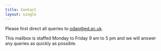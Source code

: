 ```yaml
---
title: Contact
layout: single
---
```


Please first direct all queries to odap@ed.ac.uk. 

This mailbox is staffed Monday to Friday 9 am to 5 pm and we will answer any queries as quickly as possible. 